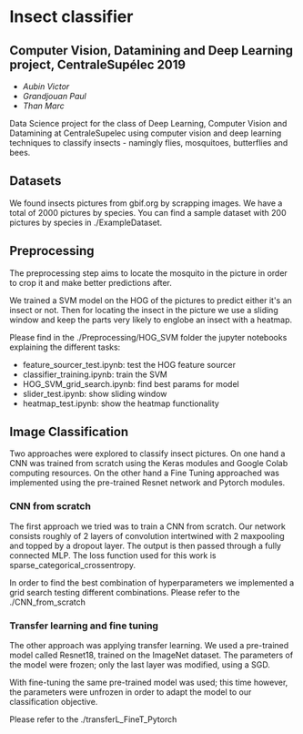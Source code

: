 # Insect classifier
## Computer Vision, Datamining and Deep Learning  project, CentraleSupélec 2019

- *Aubin Victor*
- *Grandjouan Paul*
- *Than Marc*

Data Science project for the class of Deep Learning, Computer Vision and Datamining at CentraleSupelec using computer vision and deep learning techniques to classify insects - namingly flies, mosquitoes, butterflies and bees.

## Datasets

We found insects pictures from gbif.org by scrapping images.
We have a total of 2000 pictures by species.
You can find a sample dataset with 200 pictures by species in ./ExampleDataset.

## Preprocessing

The preprocessing step aims to locate the mosquito in the picture in order to crop it and make better predictions after.

We trained a SVM model on the HOG of the pictures to predict either it's an insect or not.
Then for locating the insect in the picture we use a sliding window and keep the parts very likely to englobe an insect with a heatmap.

Please find in the ./Preprocessing/HOG_SVM folder the jupyter notebooks explaining the different tasks:
- feature_sourcer_test.ipynb: test the HOG feature sourcer
- classifier_training.ipynb: train the SVM
- HOG_SVM_grid_search.ipynb: find best params for model
- slider_test.ipynb: show sliding window
- heatmap_test.ipynb: show the heatmap functionality

## Image Classification

Two approaches were explored to classify insect pictures. On one hand a CNN was trained from scratch using the Keras modules and Google Colab computing resources. On the other hand a Fine Tuning approached was implemented using the pre-trained Resnet network and Pytorch modules.


### CNN from scratch

The first approach we tried was to train a CNN from scratch.
Our network consists roughly of 2 layers of convolution intertwined with 2 maxpooling and topped by a dropout layer.
The output is then passed through a fully connected MLP.
The loss function used for this work is sparse_categorical_crossentropy.

In order to find the best combination of hyperparameters we implemented a grid search testing different combinations.
Please refer to the ./CNN_from_scratch

### Transfer learning and fine tuning
The other approach was applying transfer learning. We used a pre-trained model called Resnet18, trained on the ImageNet dataset. The parameters of the model were frozen; only the last layer was modified, using a SGD.

With fine-tuning the same pre-trained model was used; this time however, the parameters were unfrozen in order to adapt the model to our classification objective. 

Please refer to the ./transferL_FineT_Pytorch
